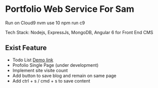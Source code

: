 # Portfolio Web Service For Sam

Run on Cloud9
nvm use 10
npm run c9

Tech Stack: Nodejs, ExpressJs, MongoDB, Angular 6 for Front End CMS

## Exist Feature

* Todo List [Demo link](https://samliweisen.github.io/#/todo)
* Profolio Single Page (under development)
* Implement site visite count
* Add button to save blog and remain on same page
* Add ctrl + s / cmd + s to save content